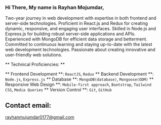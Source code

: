 ### Hi There, My name is Rayhan Mojumdar,
Two-year journey in web development with expertise in both frontend and server-side technologies. Proficient in React.js and Redux for creating dynamic, responsive, and engaging user interfaces. Skilled in Node.js and Express.js for building robust server-side applications and APIs. Experienced with MongoDB for efficient data storage and betterment. Committed to continuous learning and staying up-to-date with the latest web development technologies. Passionate about creating innovative and user-friendly web solutions.

** Technical Proficiencies: **

 ** Frontend Development **: `ReactJS`, `Redux`
 ** Backend Development **: `Node.js`, `Express.js`
 ** Database **: `MongoDB(database)`, `Mongoose(ODM)`
 ** Responsive Web Design **: `Mobile-first approach`, `Bootstrap`, `Tailwind CSS`, `Media Queries`
 ** Version Control **: `Git`, `GitHub`

## Contact email:
rayhanmujumdar0177@gmail.com
